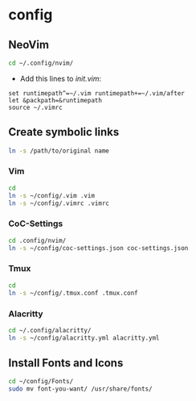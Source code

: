 # config

## NeoVim
```sh
cd ~/.config/nvim/
```

- Add this lines to *init.vim*:
```vim
set runtimepath^=~/.vim runtimepath+=~/.vim/after
let &packpath=&runtimepath
source ~/.vimrc
```

## Create symbolic links
```sh
ln -s /path/to/original name
```

### Vim
```sh
cd
ln -s ~/config/.vim .vim
ln -s ~/config/.vimrc .vimrc
```

### CoC-Settings
```sh
cd .config/nvim/
ln -s ~/config/coc-settings.json coc-settings.json
```

### Tmux
```sh
cd
ln -s ~/config/.tmux.conf .tmux.conf
```

### Alacritty
```sh
cd ~/.config/alacritty/
ln -s ~/config/alacritty.yml alacritty.yml
```

## Install Fonts and Icons
```sh
cd ~/config/Fonts/
sudo mv font-you-want/ /usr/share/fonts/
```

